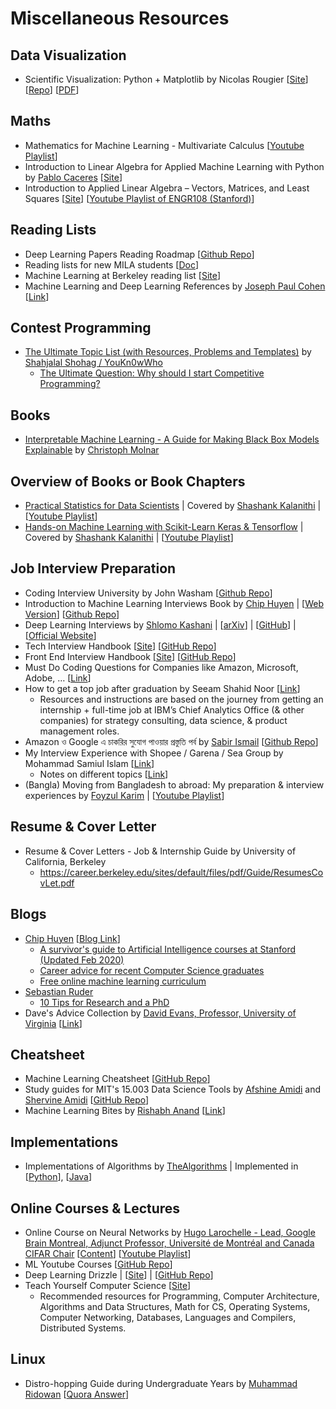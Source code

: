 # Miscellaneous Resources

## Data Visualization 
- Scientific Visualization: Python + Matplotlib by Nicolas Rougier [[Site](https://www.labri.fr/perso/nrougier/scientific-visualization.html)] [[Repo](https://github.com/rougier/scientific-visualization-book)] [[PDF](https://hal.inria.fr/hal-03427242/document)]

## Maths 
- Mathematics for Machine Learning - Multivariate Calculus [[Youtube Playlist](https://www.youtube.com/playlist?list=PLiiljHvN6z193BBzS0Ln8NnqQmzimTW23)]
- Introduction to Linear Algebra for Applied Machine Learning with Python by [Pablo Caceres](https://pablocaceres.org/) [[Site](https://pabloinsente.github.io/intro-linear-algebra)]
- Introduction to Applied Linear Algebra – Vectors, Matrices, and Least Squares [[Site](https://web.stanford.edu/~boyd/vmls/)] [[Youtube Playlist of ENGR108 (Stanford)](https://www.youtube.com/playlist?list=PLoROMvodv4rMz-WbFQtNUsUElIh2cPmN9)]

## Reading Lists
- Deep Learning Papers Reading Roadmap [[Github Repo](https://github.com/floodsung/Deep-Learning-Papers-Reading-Roadmap)]
- Reading lists for new MILA students [[Doc](https://docs.google.com/document/d/1IXF3h0RU5zz4ukmTrVKVotPQypChscNGf5k6E25HGvA/)]
- Machine Learning at Berkeley reading list [[Site](https://ml.berkeley.edu/reading-list/)]
- Machine Learning and Deep Learning References by [Joseph Paul Cohen](https://josephpcohen.com/) [[Link](https://josephpcohen.com/w/machine-learning-and-deep-learning-references/)]
## Contest Programming 
- [The Ultimate Topic List (with Resources, Problems and Templates)](https://codeforces.com/blog/entry/95106) by [Shahjalal Shohag / YouKn0wWho](https://codeforces.com/profile/YouKn0wWho)
  - [The Ultimate Question: Why should I start Competitive Programming?](https://github.com/ShahjalalShohag/Competitive-Programming-A-Complete-Guideline)

## Books
- [Interpretable Machine Learning - A Guide for Making Black Box Models Explainable](https://christophm.github.io/interpretable-ml-book/) by [Christoph Molnar](https://christophm.github.io/)

## Overview of Books or Book Chapters
-  [Practical Statistics for Data Scientists](https://www.oreilly.com/library/view/practical-statistics-for/9781491952955/) | Covered by [Shashank Kalanithi](https://shashankkalanithi.com/) | [[Youtube Playlist](https://www.youtube.com/playlist?list=PL-u09-6gP5ZNd6AhULnQHr6ZsF15qy4D0)]
- [Hands-on Machine Learning with Scikit-Learn Keras & Tensorflow](https://www.oreilly.com/library/view/hands-on-machine-learning/9781492032632/) | Covered by [Shashank Kalanithi](https://shashankkalanithi.com/) | [[Youtube Playlist](https://www.youtube.com/playlist?list=PL-u09-6gP5ZPOfSPTto4BIDwky-8aP4rQ)]

## Job Interview Preparation 
- Coding Interview University by John Washam [[Github Repo](https://github.com/jwasham/coding-interview-university)]
- Introduction to Machine Learning Interviews Book by [Chip Huyen](https://huyenchip.com/) | [[Web Version](https://huyenchip.com/ml-interviews-book/)] [[Github Repo](https://github.com/chiphuyen/ml-interviews-book)]
- Deep Learning Interviews by [Shlomo Kashani](https://twitter.com/BoltzmannEnt) | [[arXiv](https://arxiv.org/abs/2201.00650)] | [[GitHub](https://github.com/BoltzmannEntropy/interviews.ai)] | [[Official Website](https://www.interviews.ai/)]
- Tech Interview Handbook [[Site](https://techinterviewhandbook.org/)] [[GitHub Repo](https://github.com/yangshun/tech-interview-handbook)]
- Front End Interview Handbook [[Site](https://frontendinterviewhandbook.com/)] [[GitHub Repo](https://github.com/yangshun/front-end-interview-handbook)]
- Must Do Coding Questions for Companies like Amazon, Microsoft, Adobe, … [[Link](https://www.geeksforgeeks.org/must-do-coding-questions-for-companies-like-amazon-microsoft-adobe/)]
- How to get a top job after graduation by Seeam Shahid Noor [[Link](https://www.getrevue.co/profile/seeamshahidnoor/issues/5-how-to-get-a-top-job-after-graduation-906343)]
  - Resources and instructions are based on the journey from getting an internship + full-time job at IBM’s Chief Analytics Office (& other companies) for strategy consulting, data science, & product management roles.
- Amazon ও Google এ চাকরির সুযোগ পাওয়ার প্রস্তুতি পর্ব by [Sabir Ismail](https://www.linkedin.com/in/sabir-ismail-83113b20/) [[Github Repo](https://github.com/sabir4063/my_preparation)]
- My Interview Experience with Shopee / Garena / Sea Group by Mohammad Samiul Islam [[Link](https://forthright48.com/interview-with-shopee-garena)]
  - Notes on different topics [[Link](https://github.com/forthright48/notes)]
- (Bangla) Moving from Bangladesh to abroad: My preparation & interview experiences by [Foyzul Karim](https://www.linkedin.com/in/foyzul) | [[Youtube Playlist](https://www.youtube.com/playlist?list=PLEYpvDF6qy8amI9JFrCZfLhlcT57S-mQt)]

## Resume & Cover Letter 
- Resume & Cover Letters - Job & Internship Guide by University of California, Berkeley
  - https://career.berkeley.edu/sites/default/files/pdf/Guide/ResumesCovLet.pdf

## Blogs
- [Chip Huyen](https://huyenchip.com) [[Blog Link](https://huyenchip.com/blog/)]
  - [A survivor's guide to Artificial Intelligence courses at Stanford (Updated Feb 2020)](https://huyenchip.com/2018/03/30/guide-to-Artificial-Intelligence-Stanford.html)
  - [Career advice for recent Computer Science graduates](https://huyenchip.com/2018/10/08/career-advice-recent-cs-graduates.html)
  - [Free online machine learning curriculum](https://huyenchip.com/2019/08/05/free-online-machine-learning-curriculum.html)
- [Sebastian Ruder](https://ruder.io)
  - [10 Tips for Research and a PhD](https://ruder.io/10-tips-for-research-and-a-phd/)
- Dave's Advice Collection by [David Evans, Professor, University of Virginia](https://www.cs.virginia.edu/~evans/) [[Link](https://www.cs.virginia.edu/~evans/advice/)]

## Cheatsheet
- Machine Learning Cheatsheet [[GitHub Repo](https://github.com/soulmachine/machine-learning-cheat-sheet)]
- Study guides for MIT's 15.003 Data Science Tools by [Afshine Amidi](https://twitter.com/afshinea) and [Shervine Amidi](https://twitter.com/shervinea) [[GitHub Repo](https://github.com/shervinea/mit-15-003-data-science-tools)]
- Machine Learning Bites by [Rishabh Anand](https://rish-16.github.io/) [[Link](https://www.notion.so/Machine-Learning-Bites-7c1675ecb587451e9caf793c68972276)]

## Implementations
- Implementations of Algorithms by [TheAlgorithms](https://github.com/TheAlgorithms) | Implemented in [[Python](https://github.com/TheAlgorithms/Python)], [[Java](https://github.com/TheAlgorithms/Java)]

## Online Courses & Lectures
- Online Course on Neural Networks by [Hugo Larochelle - Lead, Google Brain Montreal, Adjunct Professor, Université de Montréal and Canada CIFAR Chair](https://mila.quebec/en/person/hugo-larochelle/) [[Content](http://info.usherbrooke.ca/hlarochelle/neural_networks/content.html)] [[Youtube Playlist](https://www.youtube.com/playlist?list=PL6Xpj9I5qXYEcOhn7TqghAJ6NAPrNmUBH)]
- ML Youtube Courses [[GitHub Repo](https://github.com/dair-ai/ML-YouTube-Courses)]
- Deep Learning Drizzle | [[Site](https://deep-learning-drizzle.github.io)] | [[GitHub Repo](https://github.com/kmario23/deep-learning-drizzle)]
- Teach Yourself Computer Science [[Site](https://teachyourselfcs.com/)]
  - Recommended resources for Programming, Computer Architecture, Algorithms and Data Structures, Math for CS, Operating Systems, Computer Networking, Databases, Languages and Compilers, Distributed Systems.

## Linux
- Distro-hopping Guide during Undergraduate Years by [Muhammad Ridowan](https://www.quora.com/profile/Muhammad-Ridowan) [[Quora Answer](https://www.quora.com/Should-I-buy-a-MacBook-Pro-or-a-PC-and-run-Linux-as-a-computer-science-student/answer/Muhammad-Ridowan)]

